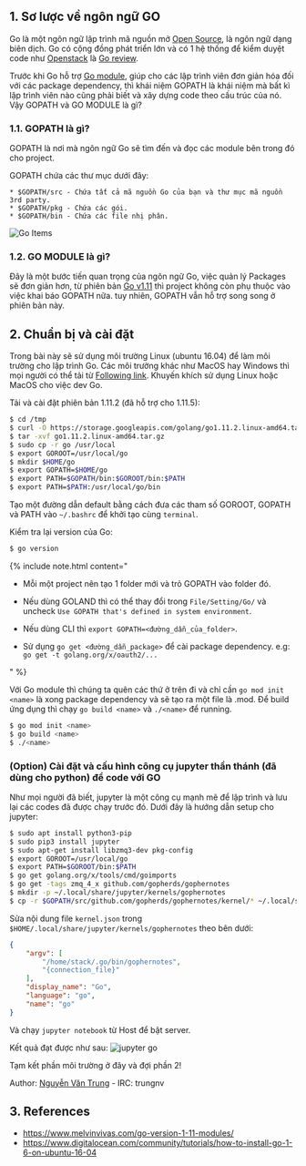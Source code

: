 ## 1. Sơ lược về ngôn ngữ GO

Go là một ngôn ngữ lập trình mã nguồn mở [Open Source](https://github.com/golang/go), là ngôn ngữ dạng biên dịch. Go có cộng đồng phát triển lớn và có 1 hệ thống để kiểm duyệt code như [Openstack](https://review.openstack.org) là [Go review](https://go-review.googlesource.com/q/status:open).

Trước khi Go hỗ trợ [Go module](https://github.com/golang/go/wiki/Modules), giúp cho các lập trình viên đơn giản hóa đối với các package dependency, thì khái niệm GOPATH là khái niệm mà bất kì lập trình viên nào cũng phải biết và xây dựng code theo cấu trúc của nó. Vậy GOPATH và GO MODULE là gì?

### 1.1. GOPATH là gì?

GOPATH là nơi mà ngôn ngữ Go sẽ tìm đến và đọc các module bên trong đó cho project.

GOPATH chứa các thư mục dưới đây:
```
* $GOPATH/src - Chứa tất cả mã nguồn Go của bạn và thư mục mã nguồn 3rd party.
* $GOPATH/pkg - Chứa các gói.
* $GOPATH/bin - Chứa các file nhị phân.
```
![Go Items](/static/img/go-series/thu-muc.png)

### 1.2. GO MODULE là gì?

Đây là một bước tiến quan trọng của ngôn ngữ Go, việc quản lý Packages sẽ đơn giản hơn, từ phiên bản [Go v1.11](https://golang.org/doc/go1.11) thì project không còn phụ thuộc vào việc khai báo GOPATH nữa. tuy nhiên, GOPATH vẫn hỗ trợ song song ở phiên bản này.

## 2. Chuẩn bị và cài đặt

Trong bài này sẽ sử dụng môi trường Linux (ubuntu 16.04) để làm môi trường cho lập trình Go. Các môi trường khác như MacOS hay Windows thì mọi người có thể tải từ [Following link](https://golang.org/dl/). Khuyến khích sử dụng Linux hoặc MacOS cho việc dev Go.

Tải và cài đặt phiên bản 1.11.2 (đã hỗ trợ cho 1.11.5):
```bash
$ cd /tmp
$ curl -O https://storage.googleapis.com/golang/go1.11.2.linux-amd64.tar.gz
$ tar -xvf go1.11.2.linux-amd64.tar.gz
$ sudo cp -r go /usr/local
$ export GOROOT=/usr/local/go
$ mkdir $HOME/go
$ export GOPATH=$HOME/go
$ export PATH=$GOPATH/bin:$GOROOT/bin:$PATH
$ export PATH=$PATH:/usr/local/go/bin
```
Tạo một đường dẫn default bằng cách đưa các tham số GOROOT, GOPATH và PATH vào ``~/.bashrc`` để khởi tạo cùng ``terminal``.

Kiểm tra lại version của Go:
```bash
$ go version
```

{% include note.html content="  

- Mỗi một project nên tạo 1 folder mới và trỏ GOPATH vào folder đó.  

- Nếu dùng GOLAND thì có thể thay đổi trong ``File/Setting/Go/`` và uncheck ``Use GOPATH that's defined in system environment``.  

- Nếu dùng CLI thì ``export GOPATH=<đường_dẫn_của_folder>``.  

- Sử dụng ``go get <đường_dẫn_package>`` để cài package dependency. e.g: `go get -t golang.org/x/oauth2/...`  

" %}

Với Go module thì chúng ta quên các thứ ở trên đi và chỉ cần ``go mod init <name>`` là xong package dependency và sẽ tạo ra một file là <name>.mod. Để build ứng dụng thì chạy ``go build <name>`` và ``./<name>`` để running.
```sh
$ go mod init <name>
$ go build <name>
$ ./<name>
```

### (Option) Cài đặt và cấu hình công cụ jupyter thần thánh (đã dùng cho python) để code với GO

Như mọi người đã biết, jupyter là một công cụ mạnh mẽ để lập trình và lưu lại các codes đã được chạy trước đó. Dưới đây là hướng dẫn setup cho jupyter:

```bash
$ sudo apt install python3-pip
$ sudo pip3 install jupyter
$ sudo apt-get install libzmq3-dev pkg-config
$ export GOROOT=/usr/local/go
$ export PATH=$GOROOT/bin:$PATH
$ go get golang.org/x/tools/cmd/goimports
$ go get -tags zmq_4_x github.com/gopherds/gophernotes
$ mkdir -p ~/.local/share/jupyter/kernels/gophernotes
$ cp -r $GOPATH/src/github.com/gopherds/gophernotes/kernel/* ~/.local/share/jupyter/kernels/gophernotes
```

Sửa nội dung file `kernel.json` trong `$HOME/.local/share/jupyter/kernels/gophernotes` theo bên dưới:
```json
{
	"argv": [
		"/home/stack/.go/bin/gophernotes",
		"{connection_file}"
	],
	"display_name": "Go",
	"language": "go",
	"name": "go"
}
```

Và chạy ``jupyter notebook`` từ Host để bật server.

Kết quả đạt được như sau:
![jupyter go](/static/img/go-series/jupyter.png)

Tạm kết phần môi trường ở đây và đợi phần 2!


Author: [Nguyễn Văn Trung](https://github.com/trungnvfet) - IRC: trungnv

## 3. References
* https://www.melvinvivas.com/go-version-1-11-modules/
* https://www.digitalocean.com/community/tutorials/how-to-install-go-1-6-on-ubuntu-16-04
